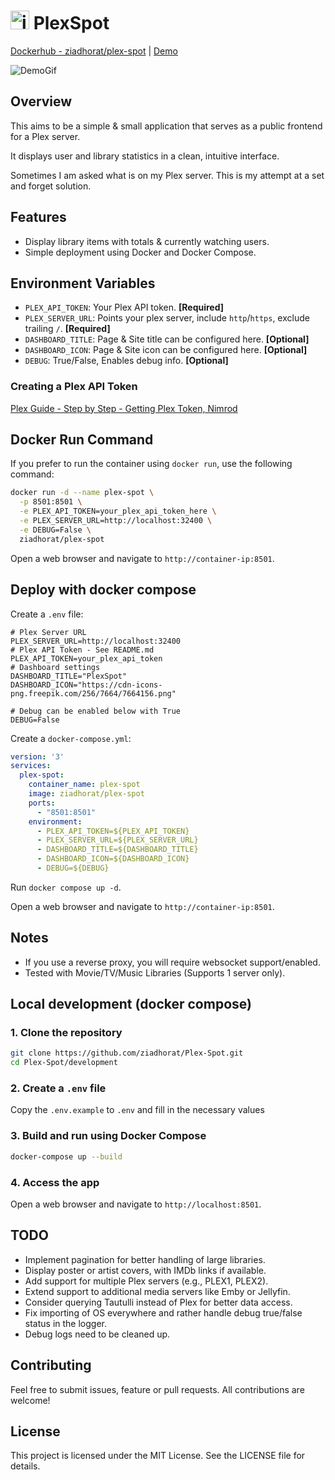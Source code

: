# <img src="https://cdn-icons-png.freepik.com/256/7664/7664156.png?uid=R161963193&ga=GA1.1.651749782.1725523197&semt=ais_hybrid" alt="iCON" width="30" height="30"> PlexSpot

[Dockerhub - ziadhorat/plex-spot](https://hub.docker.com/r/ziadhorat/plex-spot) | [Demo](https://plex-spot.labhome.co.za)

![DemoGif](https://github.com/user-attachments/assets/d893729d-7bb4-451c-8e22-7ffb79b2d61a)

## Overview
This aims to be a simple & small application that serves as a public frontend for a Plex server. 

It displays user and library statistics in a clean, intuitive interface.

Sometimes I am asked what is on my Plex server. This is my attempt at a set and forget solution.

## Features
- Display library items with totals & currently watching users.
- Simple deployment using Docker and Docker Compose.

## Environment Variables
- `PLEX_API_TOKEN`: Your Plex API token. **[Required]**
- `PLEX_SERVER_URL`: Points your plex server, include `http`/`https`, exclude trailing `/`. **[Required]**
- `DASHBOARD_TITLE`: Page & Site title can be configured here. **[Optional]**
- `DASHBOARD_ICON`: Page & Site icon can be configured here. **[Optional]**
- `DEBUG`: True/False, Enables debug info. **[Optional]**

### Creating a Plex API Token
[Plex Guide - Step by Step - Getting Plex Token, Nimrod](https://digiex.net/threads/plex-guide-step-by-step-getting-plex-token.15402/)

## Docker Run Command
If you prefer to run the container using `docker run`, use the following command:
```bash
docker run -d --name plex-spot \
  -p 8501:8501 \
  -e PLEX_API_TOKEN=your_plex_api_token_here \
  -e PLEX_SERVER_URL=http://localhost:32400 \
  -e DEBUG=False \
  ziadhorat/plex-spot
```
Open a web browser and navigate to `http://container-ip:8501`.

## Deploy with docker compose

Create a `.env` file:
```
# Plex Server URL
PLEX_SERVER_URL=http://localhost:32400
# Plex API Token - See README.md
PLEX_API_TOKEN=your_plex_api_token
# Dashboard settings
DASHBOARD_TITLE="PlexSpot"
DASHBOARD_ICON="https://cdn-icons-png.freepik.com/256/7664/7664156.png"

# Debug can be enabled below with True
DEBUG=False
```

Create a `docker-compose.yml`:
```yaml
version: '3'
services:
  plex-spot:
    container_name: plex-spot
    image: ziadhorat/plex-spot
    ports:
      - "8501:8501"
    environment:
      - PLEX_API_TOKEN=${PLEX_API_TOKEN}
      - PLEX_SERVER_URL=${PLEX_SERVER_URL}
      - DASHBOARD_TITLE=${DASHBOARD_TITLE}
      - DASHBOARD_ICON=${DASHBOARD_ICON}
      - DEBUG=${DEBUG}
```
Run `docker compose up -d`.

Open a web browser and navigate to `http://container-ip:8501`.

## Notes
- If you use a reverse proxy, you will require websocket support/enabled.
- Tested with Movie/TV/Music Libraries (Supports 1 server only).

## Local development (docker compose)

### 1. Clone the repository
```bash
git clone https://github.com/ziadhorat/Plex-Spot.git
cd Plex-Spot/development
```
### 2. Create a `.env` file
Copy the `.env.example` to `.env` and fill in the necessary values

### 3. Build and run using Docker Compose
```bash
docker-compose up --build
```
### 4. Access the app
Open a web browser and navigate to `http://localhost:8501`.

## TODO
- Implement pagination for better handling of large libraries.
- Display poster or artist covers, with IMDb links if available.
- Add support for multiple Plex servers (e.g., PLEX1, PLEX2).
- Extend support to additional media servers like Emby or Jellyfin.
- Consider querying Tautulli instead of Plex for better data access.
- Fix importing of OS everywhere and rather handle debug true/false status in the logger.
- Debug logs need to be cleaned up.
  
## Contributing
Feel free to submit issues, feature or pull requests. 
All contributions are welcome!

## License
This project is licensed under the MIT License. See the LICENSE file for details.
